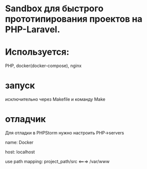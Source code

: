 # Sandbox для быстрого прототипирования проектов на PHP-Laravel.

# Используется: 

PHP, docker(docker-compose), nginx

# запуск

исключительно через Makefile и команду Make

# отладчик

Для отладки в PHPStorm нужно настроить PHP->servers

name: Docker

host: localhost

use path mapping: project_path/src <===> /var/www
